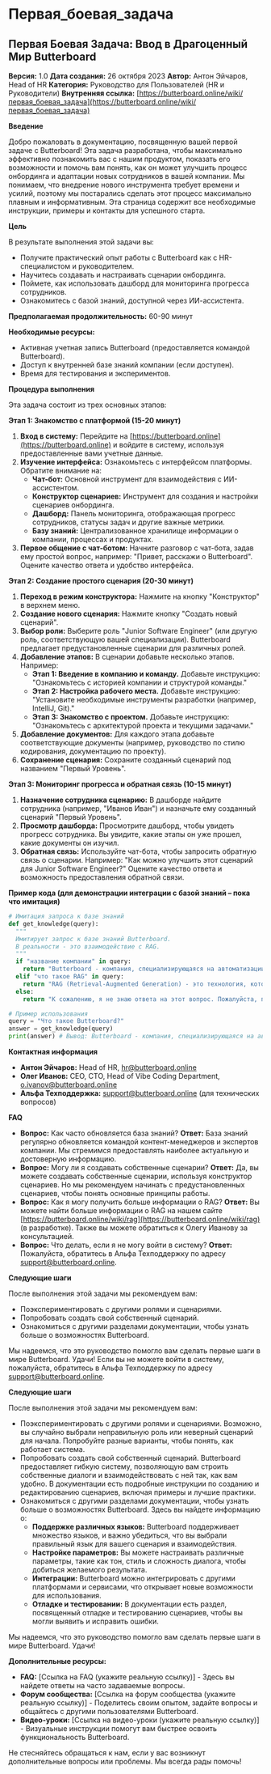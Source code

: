 # Первая_боевая_задача

## Первая Боевая Задача: Ввод в Драгоценный Мир Butterboard

**Версия:** 1.0
**Дата создания:** 26 октября 2023
**Автор:** Антон Эйчаров, Head of HR
**Категория:** Руководство для Пользователей (HR и Руководители)
**Внутренняя ссылка:** [https://butterboard.online/wiki/первая_боевая_задача](https://butterboard.online/wiki/первая_боевая_задача)

**Введение**

Добро пожаловать в документацию, посвященную вашей первой задаче с Butterboard!  Эта задача разработана, чтобы максимально эффективно познакомить вас с нашим продуктом, показать его возможности и помочь вам понять, как он может улучшить процесс онбординга и адаптации новых сотрудников в вашей компании.  Мы понимаем, что внедрение нового инструмента требует времени и усилий, поэтому мы постарались сделать этот процесс максимально плавным и информативным.  Эта страница содержит все необходимые инструкции, примеры и контакты для успешного старта.

**Цель**

В результате выполнения этой задачи вы:

*   Получите практический опыт работы с Butterboard как с HR-специалистом и руководителем.
*   Научитесь создавать и настраивать сценарии онбординга.
*   Поймете, как использовать дашборд для мониторинга прогресса сотрудников.
*   Ознакомитесь с базой знаний, доступной через ИИ-ассистента.

**Предполагаемая продолжительность:** 60-90 минут

**Необходимые ресурсы:**

*   Активная учетная запись Butterboard (предоставляется командой Butterboard).
*   Доступ к внутренней базе знаний компании (если доступен).
*   Время для тестирования и экспериментов.

**Процедура выполнения**

Эта задача состоит из трех основных этапов:

**Этап 1: Знакомство с платформой (15-20 минут)**

1.  **Вход в систему:** Перейдите на [https://butterboard.online](https://butterboard.online) и войдите в систему, используя предоставленные вами учетные данные.
2.  **Изучение интерфейса:** Ознакомьтесь с интерфейсом платформы. Обратите внимание на:
    *   **Чат-бот:**  Основной инструмент для взаимодействия с ИИ-ассистентом.
    *   **Конструктор сценариев:**  Инструмент для создания и настройки сценариев онбординга.
    *   **Дашборд:**  Панель мониторинга, отображающая прогресс сотрудников, статусы задач и другие важные метрики.
    *   **Базу знаний:**  Централизованное хранилище информации о компании, процессах и продуктах.
3.  **Первое общение с чат-ботом:**  Начните разговор с чат-бота, задав ему простой вопрос, например: "Привет, расскажи о Butterboard". Оцените качество ответа и удобство интерфейса.

**Этап 2: Создание простого сценария (20-30 минут)**

1.  **Переход в режим конструктора:** Нажмите на кнопку "Конструктор" в верхнем меню.
2.  **Создание нового сценария:** Нажмите кнопку "Создать новый сценарий".
3.  **Выбор роли:** Выберите роль "Junior Software Engineer" (или другую роль, соответствующую вашей специализации).  Butterboard предлагает предустановленные сценарии для различных ролей.
4.  **Добавление этапов:**  В сценарии добавьте несколько этапов.  Например:
    *   **Этап 1: Введение в компанию и команду.**  Добавьте инструкцию: "Ознакомьтесь с историей компании и структурой команды."
    *   **Этап 2: Настройка рабочего места.**  Добавьте инструкцию: "Установите необходимые инструменты разработки (например, IntelliJ, Git)."
    *   **Этап 3: Знакомство с проектом.**  Добавьте инструкцию: "Ознакомьтесь с архитектурой проекта и текущими задачами."
5.  **Добавление документов:** Для каждого этапа добавьте соответствующие документы (например, руководство по стилю кодирования, документацию по проекту).
6.  **Сохранение сценария:** Сохраните созданный сценарий под названием "Первый Уровень".

**Этап 3: Мониторинг прогресса и обратная связь (10-15 минут)**

1.  **Назначение сотрудника сценарию:**  В дашборде найдите сотрудника (например, "Иванов Иван") и назначьте ему созданный сценарий "Первый Уровень".
2.  **Просмотр дашборда:**  Просмотрите дашборд, чтобы увидеть прогресс сотрудника.  Вы увидите, какие этапы он уже прошел, какие документы он изучил.
3.  **Обратная связь:**  Используйте чат-бота, чтобы запросить обратную связь о сценарии.  Например: "Как можно улучшить этот сценарий для Junior Software Engineer?"  Оцените качество ответа и возможность предоставления обратной связи.

**Пример кода (для демонстрации интеграции с базой знаний – пока что имитация)**

```python
# Имитация запроса к базе знаний
def get_knowledge(query):
  """
  Имитирует запрос к базе знаний Butterboard.
  В реальности - это взаимодействие с RAG.
  """
  if "название компании" in query:
    return "Butterboard - компания, специализирующаяся на автоматизации онбординга."
  elif "что такое RAG" in query:
    return "RAG (Retrieval-Augmented Generation) - это технология, которая позволяет ИИ-моделям отвечать на вопросы, используя информацию из внешних источников, таких как база знаний."
  else:
    return "К сожалению, я не знаю ответа на этот вопрос. Пожалуйста, попробуйте перефразировать."

# Пример использования
query = "Что такое Butterboard?"
answer = get_knowledge(query)
print(answer) # Вывод: Butterboard - компания, специализирующаяся на автоматизации онбординга.
```

**Контактная информация**

*   **Антон Эйчаров:** Head of HR, hr@butterboard.online
*   **Олег Иванов:** CEO, CTO, Head of Vibe Coding Department, o.ivanov@butterboard.online
*   **Альфа Техподдержка:**  support@butterboard.online (для технических вопросов)

**FAQ**

*   **Вопрос:** Как часто обновляется база знаний?
    **Ответ:** База знаний регулярно обновляется командой контент-менеджеров и экспертов компании.  Мы стремимся предоставлять наиболее актуальную и достоверную информацию.
*   **Вопрос:** Могу ли я создавать собственные сценарии?
    **Ответ:** Да, вы можете создавать собственные сценарии, используя конструктор сценариев.  Но мы рекомендуем начинать с предустановленных сценариев, чтобы понять основные принципы работы.
*   **Вопрос:** Как я могу получить больше информации о RAG?
    **Ответ:** Вы можете найти больше информации о RAG на нашем сайте [https://butterboard.online/wiki/rag](https://butterboard.online/wiki/rag) (в разработке).  Также вы можете обратиться к Олегу Иванову за консультацией.
*   **Вопрос:**  Что делать, если я не могу войти в систему?
    **Ответ:** Пожалуйста, обратитесь в Альфа Техподдержку по адресу support@butterboard.online.

**Следующие шаги**

После выполнения этой задачи мы рекомендуем вам:

*   Поэкспериментировать с другими ролями и сценариями.
*   Попробовать создать свой собственный сценарий.
*   Ознакомиться с другими разделами документации, чтобы узнать больше о возможностях Butterboard.

Мы надеемся, что это руководство помогло вам сделать первые шаги в мире Butterboard.  Удачи!
Если вы не можете войти в систему, пожалуйста, обратитесь в Альфа Техподдержку по адресу support@butterboard.online.

**Следующие шаги**

После выполнения этой задачи мы рекомендуем вам:

*   Поэкспериментировать с другими ролями и сценариями. Возможно, вы случайно выбрали неправильную роль или неверный сценарий для начала. Попробуйте разные варианты, чтобы понять, как работает система.
*   Попробовать создать свой собственный сценарий. Butterboard предоставляет гибкую систему, позволяющую вам строить собственные диалоги и взаимодействовать с ней так, как вам удобно.  В документации есть подробные инструкции по созданию и редактированию сценариев, включая примеры и лучшие практики.
*   Ознакомиться с другими разделами документации, чтобы узнать больше о возможностях Butterboard.  Здесь вы найдете информацию о:
    *   **Поддержке различных языков:** Butterboard поддерживает множество языков, и важно убедиться, что вы выбрали правильный язык для вашего сценария и взаимодействия.
    *   **Настройке параметров:**  Вы можете настраивать различные параметры, такие как тон, стиль и сложность диалога, чтобы добиться желаемого результата.
    *   **Интеграции:**  Butterboard можно интегрировать с другими платформами и сервисами, что открывает новые возможности для использования.
    *   **Отладке и тестировании:**  В документации есть раздел, посвященный отладке и тестированию сценариев, чтобы вы могли выявить и исправить ошибки.

Мы надеемся, что это руководство помогло вам сделать первые шаги в мире Butterboard.  Удачи!

**Дополнительные ресурсы:**

*   **FAQ:** [Ссылка на FAQ (укажите реальную ссылку)] - Здесь вы найдете ответы на часто задаваемые вопросы.
*   **Форум сообщества:** [Ссылка на форум сообщества (укажите реальную ссылку)] -  Поделитесь своим опытом, задайте вопросы и общайтесь с другими пользователями Butterboard.
*   **Видео-уроки:** [Ссылка на видео-уроки (укажите реальную ссылку)] - Визуальные инструкции помогут вам быстрее освоить функциональность Butterboard.

Не стесняйтесь обращаться к нам, если у вас возникнут дополнительные вопросы или проблемы. Мы всегда рады помочь!